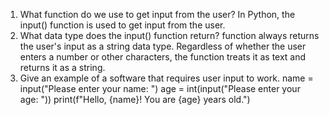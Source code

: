 1. What function do we use to get input from the user?
In Python, the input() function is used to get input from the user.
2. What data type does the input() function return?
function always returns the user's input as a string data type. Regardless of whether the user enters a number or other characters, the function treats it as text and returns it as a string.
3. Give an example of a software that requires user input to work.
name = input("Please enter your name: ")
age  = int(input("Please enter your age: "))
print(f"Hello, {name}! You are {age} years old.")
